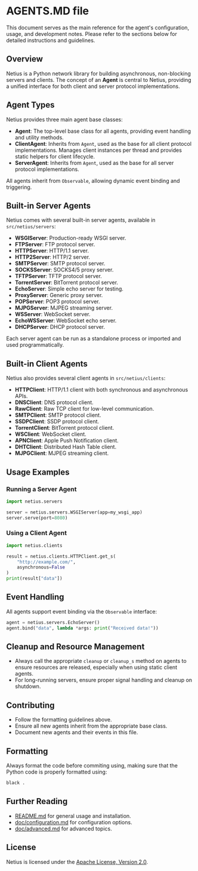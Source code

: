 # AGENTS.MD file

This document serves as the main reference for the agent's configuration, usage, and development notes. Please refer to the sections below for detailed instructions and guidelines.

## Overview

Netius is a Python network library for building asynchronous, non-blocking servers and clients. The concept of an **Agent** is central to Netius, providing a unified interface for both client and server protocol implementations.

## Agent Types

Netius provides three main agent base classes:

- **Agent**: The top-level base class for all agents, providing event handling and utility methods.
- **ClientAgent**: Inherits from `Agent`, used as the base for all client protocol implementations. Manages client instances per thread and provides static helpers for client lifecycle.
- **ServerAgent**: Inherits from `Agent`, used as the base for all server protocol implementations.

All agents inherit from `Observable`, allowing dynamic event binding and triggering.

## Built-in Server Agents

Netius comes with several built-in server agents, available in `src/netius/servers`:

- **WSGIServer**: Production-ready WSGI server.
- **FTPServer**: FTP protocol server.
- **HTTPServer**: HTTP/1.1 server.
- **HTTP2Server**: HTTP/2 server.
- **SMTPServer**: SMTP protocol server.
- **SOCKSServer**: SOCKS4/5 proxy server.
- **TFTPServer**: TFTP protocol server.
- **TorrentServer**: BitTorrent protocol server.
- **EchoServer**: Simple echo server for testing.
- **ProxyServer**: Generic proxy server.
- **POPServer**: POP3 protocol server.
- **MJPGServer**: MJPEG streaming server.
- **WSServer**: WebSocket server.
- **EchoWSServer**: WebSocket echo server.
- **DHCPServer**: DHCP protocol server.

Each server agent can be run as a standalone process or imported and used programmatically.

## Built-in Client Agents

Netius also provides several client agents in `src/netius/clients`:

- **HTTPClient**: HTTP/1.1 client with both synchronous and asynchronous APIs.
- **DNSClient**: DNS protocol client.
- **RawClient**: Raw TCP client for low-level communication.
- **SMTPClient**: SMTP protocol client.
- **SSDPClient**: SSDP protocol client.
- **TorrentClient**: BitTorrent protocol client.
- **WSClient**: WebSocket client.
- **APNClient**: Apple Push Notification client.
- **DHTClient**: Distributed Hash Table client.
- **MJPGClient**: MJPEG streaming client.

## Usage Examples

### Running a Server Agent

```python
import netius.servers

server = netius.servers.WSGIServer(app=my_wsgi_app)
server.serve(port=8080)
```

### Using a Client Agent

```python
import netius.clients

result = netius.clients.HTTPClient.get_s(
    "http://example.com/",
    asynchronous=False
)
print(result["data"])
```

## Event Handling

All agents support event binding via the `Observable` interface:

```python
agent = netius.servers.EchoServer()
agent.bind("data", lambda *args: print("Received data!"))
```

## Cleanup and Resource Management

- Always call the appropriate `cleanup` or `cleanup_s` method on agents to ensure resources are released, especially when using static client agents.
- For long-running servers, ensure proper signal handling and cleanup on shutdown.

## Contributing

- Follow the formatting guidelines above.
- Ensure all new agents inherit from the appropriate base class.
- Document new agents and their events in this file.

## Formatting

Always format the code before commiting using, making sure that the Python code
is properly formatted using:

```bash
black .
```

## Further Reading

- [README.md](README.md) for general usage and installation.
- [doc/configuration.md](doc/configuration.md) for configuration options.
- [doc/advanced.md](doc/advanced.md) for advanced topics.

## License

Netius is licensed under the [Apache License, Version 2.0](http://www.apache.org/licenses/).
